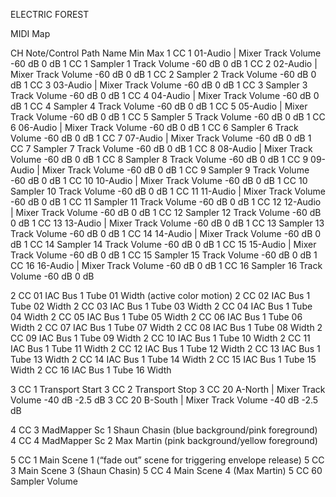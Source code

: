 ELECTRIC FOREST

MIDI Map

CH	Note/Control		Path			Name			Min		Max
1	CC 1			01-Audio | Mixer	Track Volume	-60 dB		0 dB
1	CC 1			Sampler 1		Track Volume	-60 dB		0 dB
1	CC 2			02-Audio | Mixer	Track Volume	-60 dB		0 dB
1 	CC 2			Sampler 2		Track Volume	-60 dB		0 dB
1 	CC 3			03-Audio | Mixer	Track Volume	-60 dB		0 dB
1 	CC 3			Sampler 3		Track Volume	-60 dB		0 dB
1 	CC 4			04-Audio | Mixer	Track Volume	-60 dB		0 dB
1 	CC 4			Sampler 4		Track Volume	-60 dB		0 dB
1 	CC 5			05-Audio | Mixer	Track Volume	-60 dB		0 dB
1 	CC 5			Sampler 5		Track Volume	-60 dB		0 dB
1 	CC 6			06-Audio | Mixer	Track Volume	-60 dB		0 dB
1 	CC 6			Sampler 6		Track Volume	-60 dB		0 dB
1 	CC 7			07-Audio | Mixer	Track Volume	-60 dB		0 dB
1 	CC 7			Sampler 7		Track Volume	-60 dB		0 dB
1 	CC 8			08-Audio | Mixer	Track Volume	-60 dB		0 dB
1 	CC 8			Sampler 8		Track Volume	-60 dB		0 dB
1 	CC 9			09-Audio | Mixer	Track Volume	-60 dB		0 dB
1 	CC 9			Sampler 9		Track Volume	-60 dB		0 dB
1 	CC 10			10-Audio | Mixer	Track Volume	-60 dB		0 dB
1 	CC 10			Sampler 10		Track Volume	-60 dB		0 dB
1 	CC 11			11-Audio | Mixer	Track Volume	-60 dB		0 dB
1 	CC 11			Sampler 11		Track Volume	-60 dB		0 dB
1 	CC 12			12-Audio | Mixer	Track Volume	-60 dB		0 dB
1 	CC 12			Sampler 12		Track Volume	-60 dB		0 dB
1 	CC 13			13-Audio | Mixer	Track Volume	-60 dB		0 dB
1 	CC 13			Sampler 13		Track Volume	-60 dB		0 dB
1 	CC 14			14-Audio | Mixer	Track Volume	-60 dB		0 dB
1 	CC 14			Sampler 14		Track Volume	-60 dB		0 dB
1 	CC 15			15-Audio | Mixer	Track Volume	-60 dB		0 dB
1 	CC 15			Sampler 15		Track Volume	-60 dB		0 dB
1 	CC 16			16-Audio | Mixer	Track Volume	-60 dB		0 dB
1 	CC 16			Sampler 16		Track Volume	-60 dB		0 dB

2	CC 01			IAC Bus 1		Tube 01 Width (active color motion)
2 	CC 02			IAC Bus 1		Tube 02 Width
2	CC 03			IAC Bus 1		Tube 03 Width
2	CC 04			IAC Bus 1		Tube 04 Width
2	CC 05			IAC Bus 1		Tube 05 Width
2	CC 06			IAC Bus 1		Tube 06 Width
2	CC 07			IAC Bus 1		Tube 07 Width
2	CC 08			IAC Bus 1		Tube 08 Width
2	CC 09			IAC Bus 1		Tube 09 Width
2	CC 10			IAC Bus 1		Tube 10 Width
2 	CC 11			IAC Bus 1		Tube 11 Width
2	CC 12			IAC Bus 1		Tube 12 Width
2	CC 13			IAC Bus 1		Tube 13 Width
2 	CC 14			IAC Bus 1		Tube 14 Width
2	CC 15			IAC Bus 1		Tube 15 Width
2	CC 16			IAC Bus 1		Tube 16 Width

3	CC 1			Transport		Start
3	CC 2			Transport		Stop
3	CC 20			A-North | Mixer	Track Volume	-40 dB		-2.5 dB
3	CC 20			B-South | Mixer	Track Volume	-40 dB		-2.5 dB

4	CC 3			MadMapper Sc 1	Shaun Chasin (blue background/pink foreground)
4	CC 4			MadMapper Sc 2	Max Martin (pink background/yellow foreground)

5	CC 1			Main			Scene 1 (“fade out” scene for triggering envelope release)
5	CC 3			Main			Scene 3 (Shaun Chasin)
5	CC 4			Main			Scene 4 (Max Martin)
5	CC 60			Sampler Volume
		
